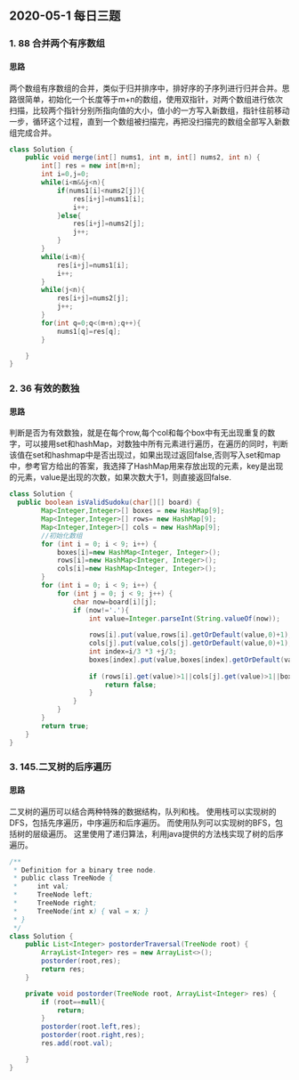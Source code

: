 ## 2020-05-1 每日三题
### 1. 88 合并两个有序数组
#### 思路
两个数组有序数组的合并，类似于归并排序中，排好序的子序列进行归并合并。思路很简单，初始化一个长度等于m+n的数组，使用双指针，对两个数组进行依次扫描，比较两个指针分别所指向值的大小，值小的一方写入新数组，指针往前移动一步，循环这个过程，直到一个数组被扫描完，再把没扫描完的数组全部写入新数组完成合并。
``` java
class Solution {
    public void merge(int[] nums1, int m, int[] nums2, int n) {
        int[] res = new int[m+n];
        int i=0,j=0;
        while(i<m&&j<n){
            if(nums1[i]<nums2[j]){
                res[i+j]=nums1[i];
                i++;
            }else{
                res[i+j]=nums2[j];
                j++;
            }
        }
        while(i<m){
            res[i+j]=nums1[i];
            i++;
        }
        while(j<n){
            res[i+j]=nums2[j];
            j++;
        }
        for(int q=0;q<(m+n);q++){
            nums1[q]=res[q];
        }

    }
}
```

### 2. 36 有效的数独
#### 思路
判断是否为有效数独，就是在每个row,每个col和每个box中有无出现重复的数字，可以接用set和hashMap，对数独中所有元素进行遍历，在遍历的同时，判断该值在set和hashmap中是否出现过，如果出现过返回false,否则写入set和map中，参考官方给出的答案，我选择了HashMap用来存放出现的元素，key是出现的元素，value是出现的次数，如果次数大于1，则直接返回false.
``` java
class Solution {
  public boolean isValidSudoku(char[][] board) {
        Map<Integer,Integer>[] boxes = new HashMap[9];
        Map<Integer,Integer>[] rows= new HashMap[9];
        Map<Integer,Integer>[] cols = new HashMap[9];
        //初始化数组
        for (int i = 0; i < 9; i++) {
            boxes[i]=new HashMap<Integer, Integer>();
            rows[i]=new HashMap<Integer, Integer>();
            cols[i]=new HashMap<Integer, Integer>();
        }
        for (int i = 0; i < 9; i++) {
            for (int j = 0; j < 9; j++) {
                char now=board[i][j];
                if (now!='.'){
                    int value=Integer.parseInt(String.valueOf(now));
                    
                    rows[i].put(value,rows[i].getOrDefault(value,0)+1);
                    cols[j].put(value,cols[j].getOrDefault(value,0)+1);
                    int index=i/3 *3 +j/3;
                    boxes[index].put(value,boxes[index].getOrDefault(value,0)+1);
                    
                    if (rows[i].get(value)>1||cols[j].get(value)>1||boxes[index].get(value)>1){
                        return false;
                    }
                }
            }
        }
        return true;
    }
}
```
### 3. 145.二叉树的后序遍历
#### 思路
二叉树的遍历可以结合两种特殊的数据结构，队列和栈。
使用栈可以实现树的DFS，包括先序遍历，中序遍历和后序遍历。
而使用队列可以实现树的BFS，包括树的层级遍历。
这里使用了递归算法，利用java提供的方法栈实现了树的后序遍历。
``` java
/**
 * Definition for a binary tree node.
 * public class TreeNode {
 *     int val;
 *     TreeNode left;
 *     TreeNode right;
 *     TreeNode(int x) { val = x; }
 * }
 */
class Solution {
    public List<Integer> postorderTraversal(TreeNode root) {
        ArrayList<Integer> res = new ArrayList<>();
        postorder(root,res);
        return res;
    }

    private void postorder(TreeNode root, ArrayList<Integer> res) {
        if (root==null){
            return;
        }
        postorder(root.left,res);
        postorder(root.right,res);
        res.add(root.val);

    }
}
```

